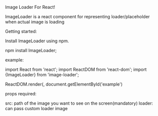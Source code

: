 Image Loader For React!

ImageLoader is a react component for representing loader/placeholder when actual image is loading

Getting started:

Install ImageLoader using npm.

npm install ImageLoader;

example:

import React from 'react';
import ReactDOM from 'react-dom';
import {ImageLoader} from 'image-loader';

ReactDOM.render(<ImageLoader />, document.getElementById('example')

props required:

src: path of the image you want to see on the screen(mandatory)
loader: can pass custom loader image
